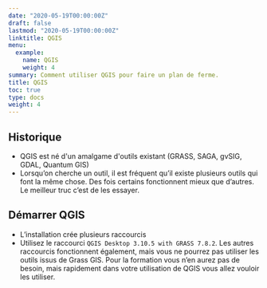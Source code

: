 ```yaml
---
date: "2020-05-19T00:00:00Z"
draft: false
lastmod: "2020-05-19T00:00:00Z"
linktitle: QGIS
menu:
  example:
    name: QGIS
    weight: 4
summary: Comment utiliser QGIS pour faire un plan de ferme.
title: QGIS
toc: true
type: docs
weight: 4
---
```

## Historique

* QGIS est né d'un amalgame d'outils existant (GRASS, SAGA, gvSIG, GDAL, Quantum GIS)
* Lorsqu’on cherche un outil, il est fréquent qu’il existe plusieurs outils qui font la même chose. Des fois certains fonctionnent mieux que d’autres. Le meilleur truc c’est de les essayer. 



## Démarrer QGIS

* L’installation crée plusieurs raccourcis
* Utilisez le raccourci `QGIS Desktop 3.10.5 with GRASS 7.8.2`. Les autres raccourcis fonctionnent également, mais vous ne pourrez pas utiliser les outils issus de Grass GIS. Pour la formation vous n’en aurez pas de besoin, mais rapidement dans votre utilisation de QGIS vous allez vouloir les utiliser.

